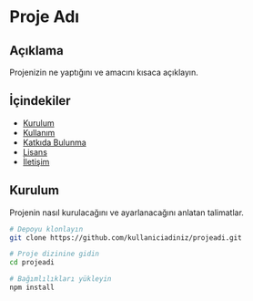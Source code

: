 
# Proje Adı

## Açıklama
Projenizin ne yaptığını ve amacını kısaca açıklayın.

## İçindekiler
- [Kurulum](#kurulum)
- [Kullanım](#kullanım)
- [Katkıda Bulunma](#katkıda-bulunma)
- [Lisans](#lisans)
- [İletişim](#iletişim)

## Kurulum
Projenin nasıl kurulacağını ve ayarlanacağını anlatan talimatlar.

```bash
# Depoyu klonlayın
git clone https://github.com/kullaniciadiniz/projeadi.git

# Proje dizinine gidin
cd projeadi

# Bağımlılıkları yükleyin
npm install
